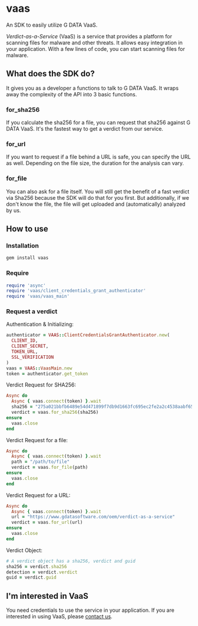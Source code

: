 # vaas

An SDK to easily utilize G DATA VaaS.

_Verdict-as-a-Service_ (VaaS) is a service that provides a platform for scanning files for malware and other threats. It allows easy integration in your application. With a few lines of code, you can start scanning files for malware.

## What does the SDK do?

It gives you as a developer a functions to talk to G DATA VaaS. It wraps away the complexity of the API into 3 basic functions.

### for_sha256

If you calculate the sha256 for a file, you can request that sha256 against G DATA VaaS. It's the fastest way to get a verdict from our service.

### for_url

If you want to request if a file behind a URL is safe, you can specify the URL as well. Depending on the file size, the duration for the analysis can vary.

### for_file

You can also ask for a file itself. You will still get the benefit of a fast verdict via Sha256 because the SDK will do that for you first. But additionally, if we don't know the file, the file will get uploaded and (automatically) analyzed by us.

## How to use

### Installation

```bash
gem install vaas
```

### Require

```ruby
require 'async'
require 'vaas/client_credentials_grant_authenticator'
require 'vaas/vaas_main'
```

### Request a verdict

Authentication & Initializing:
```ruby
authenticator = VAAS::ClientCredentialsGrantAuthenticator.new(
  CLIENT_ID,
  CLIENT_SECRET,
  TOKEN_URL,
  SSL_VERIFICATION
)
vaas = VAAS::VaasMain.new
token = authenticator.get_token
```

Verdict Request for SHA256:
```ruby
Async do
  Async { vaas.connect(token) }.wait
  sha256 = "275a021bbfb6489e54d471899f7db9d1663fc695ec2fe2a2c4538aabf651fd0f"
  verdict = vaas.for_sha256(sha256)
ensure
  vaas.close
end
```

Verdict Request for a file:
```ruby
Async do
  Async { vaas.connect(token) }.wait
  path = "/path/to/file"
  verdict = vaas.for_file(path)
ensure
  vaas.close
end
```

Verdict Request for a URL:
```ruby
Async do
  Async { vaas.connect(token) }.wait
  url = "https://www.gdatasoftware.com/oem/verdict-as-a-service"
  verdict = vaas.for_url(url)
ensure
  vaas.close
end
```

Verdict Object:
```ruby
# A verdict object has a sha256, verdict and guid
sha256 = verdict.sha256
detection = verdict.verdict
guid = verdict.guid
```

## <a name="interested"></a>I'm interested in VaaS

You need credentials to use the service in your application. If you are interested in using VaaS, please [contact us](mailto:oem@gdata.de).
